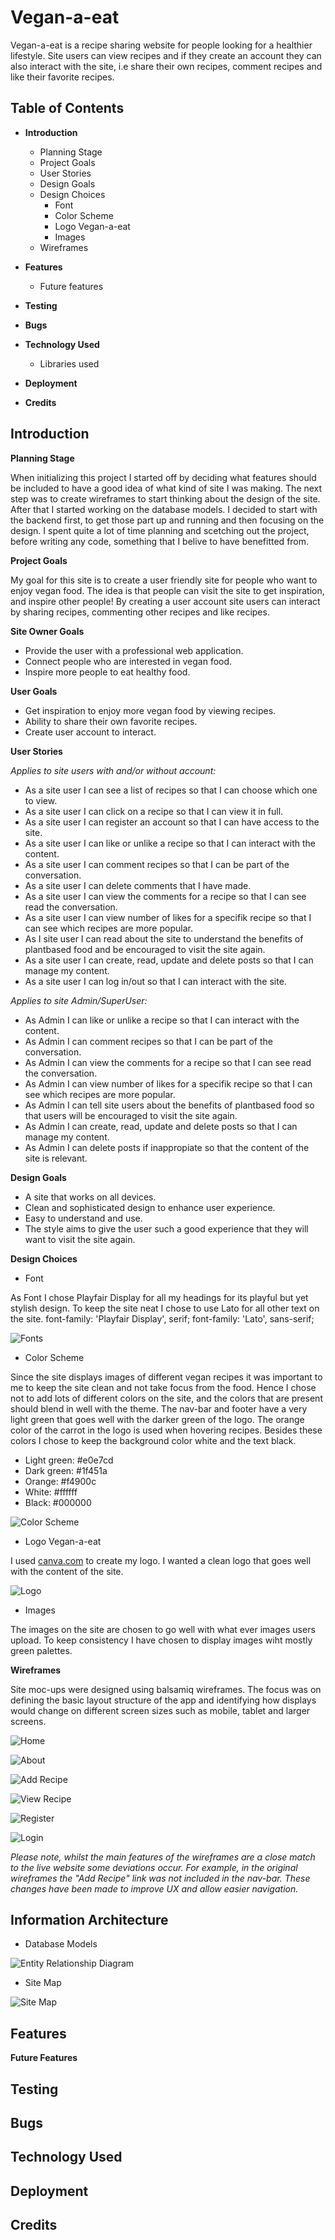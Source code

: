 # **Vegan-a-eat**
Vegan-a-eat is a recipe sharing website for people looking for a healthier lifestyle. Site users can view recipes and if they create an account they can also interact with the site, i.e share their own recipes, comment recipes and like their favorite recipes. 

## Table of Contents
* **Introduction**
    * Planning Stage
    * Project Goals
    * User Stories
    * Design Goals
    * Design Choices
        * Font
        * Color Scheme
        * Logo Vegan-a-eat
        * Images
    * Wireframes

* **Features**
    * Future features

* **Testing**

* **Bugs**

* **Technology Used**
    * Libraries used
    

* **Deployment** 

* **Credits** 


## **Introduction**

**Planning Stage**

When initializing this project I started off by deciding what features should be included to have a good idea of what kind of site I was making. The next step was to create wireframes to start thinking about the design of the site. After that I started working on the database models. I decided to start with the backend first, to get those part up and running and then focusing on the design. I spent quite a lot of time planning and scetching out the project, before writing any code, something that I belive to have benefitted from. 

**Project Goals**

My goal for this site is to create a user friendly site for people who want to enjoy vegan food. The idea is that people can visit the site to get inspiration, and inspire other people! By creating a user account site users can interact by sharing recipes, commenting other recipes and like recipes.

**Site Owner Goals**

* Provide the user with a professional web application. 
* Connect people who are interested in vegan food. 
* Inspire more people to eat healthy food. 

**User Goals**

* Get inspiration to enjoy more vegan food by viewing recipes. 
* Ability to share their own favorite recipes. 
* Create user account to interact. 

**User Stories**

*Applies to site users with and/or without account:*
* As a site user I can see a list of recipes so that I can choose which one to view. 
* As a site user I can click on a recipe so that I can view it in full. 
* As a site user I can register an account so that I can have access to the site. 
* As a site user I can like or unlike a recipe so that I can interact with the content. 
* As a site user I can comment recipes so that I can be part of the conversation. 
* As a site user I can delete comments that I have made. 
* As a site user I can view the comments for a recipe so that I can see read the conversation.
* As a site user I can view number of likes for a specifik recipe so that I can see which recipes are more popular.
* As I site user I can read about the site to understand the benefits of plantbased food and be encouraged to visit the site again. 
* As a site user I can create, read, update and delete posts so that I can manage my content. 
* As a site user I can log in/out so that I can interact with the site.

*Applies to site Admin/SuperUser:*
* As Admin I can like or unlike a recipe so that I can interact with the content. 
* As Admin I can comment recipes so that I can be part of the conversation. 
* As Admin I can view the comments for a recipe so that I can see read the conversation.
* As Admin I can view number of likes for a specifik recipe so that I can see which recipes are more popular. 
* As Admin I can tell site users about the benefits of plantbased food so that users will be encouraged to visit the site again. 
* As Admin I can create, read, update and delete posts so that I can manage my content. 
* As Admin I can delete posts if inappropiate so that the content of the site is relevant. 

**Design Goals**

* A site that works on all devices. 
* Clean and sophisticated design to enhance user experience. 
* Easy to understand and use.
* The style aims to give the user such a good experience that they will want to visit the site again. 

**Design Choices**

* Font

As Font I chose Playfair Display for all my headings for its playful but yet stylish design. To keep the site neat I chose to use Lato for all other text on the site. 
font-family: 'Playfair Display', serif;
font-family: 'Lato', sans-serif;

![Fonts](/static/site_images/googlefonts.png)

* Color Scheme

Since the site displays images of different vegan recipes it was important to me to keep the site clean and not take focus from the food. Hence I chose not to add lots of different colors on the site, and the colors that are present should blend in well with the theme. The nav-bar and footer have a very light green that goes well with the darker green of the logo. The orange color of the carrot in the logo is used when hovering recipes. 
Besides these colors I chose to keep the background color white and the text black. 

- Light green: #e0e7cd
- Dark green: #1f451a
- Orange: #f4900c
- White: #ffffff
- Black: #000000

![Color Scheme](/static/site_images/color-scheme.png)

* Logo Vegan-a-eat

I used [canva.com](https://www.canva.com/) to create my logo. I wanted a clean logo that goes well with the content of the site. 

![Logo](/static/site_images/logo-small.png)

* Images

The images on the site are chosen to go well with what ever images users upload. To keep consistency I have chosen to display images wiht mostly green palettes. 
    
**Wireframes**

Site moc-ups were designed using balsamiq wireframes. The focus was on defining the basic layout structure of the app and identifying how displays would change on different screen sizes such as mobile, tablet and larger screens.

![Home](/static/site_images/P4-home.png)

![About](/static/site_images/P4-about.png)

![Add Recipe](/static/site_images/P4-upload-recipe.png)

![View Recipe](/static/site_images/P4-view-recipe.png)

![Register](/static/site_images/P4-register.png)

![Login](/static/site_images/P4-sign-in.png)

*Please note, whilst the main features of the wireframes are a close match to the live website some deviations occur. For example, in the original wireframes the "Add Recipe" link was not included in the nav-bar. These changes have been made to improve UX and allow easier navigation.*

## **Information Architecture**

* Database Models

![Entity Relationship Diagram](/static/site_images/ERD.png)

* Site Map

![Site Map](/static/site_images/P4-sitemap.png)

## **Features**



**Future Features**


## **Testing**

## **Bugs**

## **Technology Used**

## **Deployment**

## **Credits**